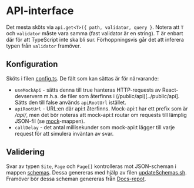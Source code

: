 # API-interface
Det mesta sköts via `api.get<T>({ path, validator, query }`. Notera att `T` och `validator` måste vara samma (fast validator är en string). T är enbart där för att TypeScript inte ska bli sur. Förhoppningsvis går det att inferera typen från `validator` framöver.

## Konfiguration
Sköts i filen [config.ts](config.ts). De fält som kan sättas är för närvarande:
* `useMockApi` - sätts denna till true hanteras HTTP-requests av React-devservern m.h.a. de filer som återfinns i (/public/api)[../public/api]. Sätts den till false används `apiRootUrl` istället.
* `apiRootUrl` - URL:en där api:t återfinns. Mock-api:t har ett prefix som är _/api/_, men det bör noteras att mock-api:t routar om requests till lämplig JSON-fil (se [mock](mock)-mappen).
* `callDelay` - det antal millisekunder som mock-api:t lägger till varje request för att simulera inväntan av svar.

## Validering
Svar av typen `Site`, `Page` och `Page[]` kontrolleras mot JSON-scheman i mappen [schemas](schemas). Dessa genereras med hjälp av filen [updateSchemas.sh](updateSchemas.sh). Framöver bör dessa scheman genereras från [Docs-repot](https://github.com/Fysiksektionen/Hemsida-Docs).